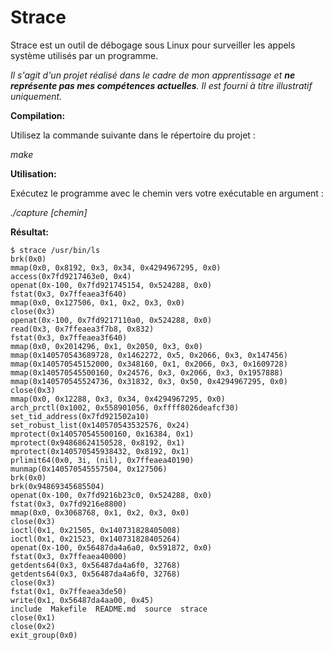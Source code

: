 # Strace

Strace est un outil de débogage sous Linux pour surveiller les appels système utilisés par un programme.

*Il s'agit d'un projet réalisé dans le cadre de mon apprentissage et **ne représente pas mes compétences actuelles**. Il est fourni à titre illustratif uniquement.*

**Compilation:**

Utilisez la commande suivante dans le répertoire du projet :

*make*

**Utilisation:**

Exécutez le programme avec le chemin vers votre exécutable en argument :

*./capture [chemin]*

**Résultat:**

```
$ strace /usr/bin/ls
brk(0x0)
mmap(0x0, 0x8192, 0x3, 0x34, 0x4294967295, 0x0)
access(0x7fd9217463e0, 0x4)
openat(0x-100, 0x7fd921745154, 0x524288, 0x0)
fstat(0x3, 0x7ffeaea3f640)
mmap(0x0, 0x127506, 0x1, 0x2, 0x3, 0x0)
close(0x3)
openat(0x-100, 0x7fd9217110a0, 0x524288, 0x0)
read(0x3, 0x7ffeaea3f7b8, 0x832)
fstat(0x3, 0x7ffeaea3f640)
mmap(0x0, 0x2014296, 0x1, 0x2050, 0x3, 0x0)
mmap(0x140570543689728, 0x1462272, 0x5, 0x2066, 0x3, 0x147456)
mmap(0x140570545152000, 0x348160, 0x1, 0x2066, 0x3, 0x1609728)
mmap(0x140570545500160, 0x24576, 0x3, 0x2066, 0x3, 0x1957888)
mmap(0x140570545524736, 0x31832, 0x3, 0x50, 0x4294967295, 0x0)
close(0x3)
mmap(0x0, 0x12288, 0x3, 0x34, 0x4294967295, 0x0)
arch_prctl(0x1002, 0x558901056, 0xffff8026deafcf30)
set_tid_address(0x7fd921502a10)
set_robust_list(0x140570543532576, 0x24)
mprotect(0x140570545500160, 0x16384, 0x1)
mprotect(0x94868624150528, 0x8192, 0x1)
mprotect(0x140570545938432, 0x8192, 0x1)
prlimit64(0x0, 3i, (nil), 0x7ffeaea40190)
munmap(0x140570545557504, 0x127506)
brk(0x0)
brk(0x94869345685504)
openat(0x-100, 0x7fd9216b23c0, 0x524288, 0x0)
fstat(0x3, 0x7fd9216e8800)
mmap(0x0, 0x3068768, 0x1, 0x2, 0x3, 0x0)
close(0x3)
ioctl(0x1, 0x21505, 0x140731828405008)
ioctl(0x1, 0x21523, 0x140731828405264)
openat(0x-100, 0x56487da4a6a0, 0x591872, 0x0)
fstat(0x3, 0x7ffeaea40000)
getdents64(0x3, 0x56487da4a6f0, 32768)
getdents64(0x3, 0x56487da4a6f0, 32768)
close(0x3)
fstat(0x1, 0x7ffeaea3de50)
write(0x1, 0x56487da4aa00, 0x45)
include  Makefile  README.md  source  strace
close(0x1)
close(0x2)
exit_group(0x0)
```
